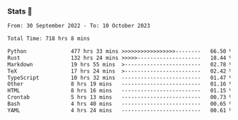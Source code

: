 ### Stats 👋
<!--START_SECTION:waka-->

```txt
From: 30 September 2022 - To: 10 October 2023

Total Time: 718 hrs 8 mins

Python              477 hrs 33 mins >>>>>>>>>>>>>>>>>--------   66.50 %
Rust                132 hrs 24 mins >>>>>--------------------   18.44 %
Markdown            19 hrs 55 mins  >------------------------   02.78 %
TeX                 17 hrs 24 mins  >------------------------   02.42 %
TypeScript          10 hrs 32 mins  -------------------------   01.47 %
Other               8 hrs 19 mins   -------------------------   01.16 %
HTML                8 hrs 16 mins   -------------------------   01.15 %
Crontab             5 hrs 13 mins   -------------------------   00.73 %
Bash                4 hrs 40 mins   -------------------------   00.65 %
YAML                4 hrs 24 mins   -------------------------   00.61 %
```

<!--END_SECTION:waka-->

<!--
**buhaytza2005/buhaytza2005** is a ✨ _special_ ✨ repository because its `README.md` (this file) appears on your GitHub profile.

Here are some ideas to get you started:

- 🔭 I’m currently working on ...
- 🌱 I’m currently learning ...
- 👯 I’m looking to collaborate on ...
- 🤔 I’m looking for help with ...
- 💬 Ask me about ...
- 📫 How to reach me: ...
- 😄 Pronouns: ...
- ⚡ Fun fact: ...
-->


